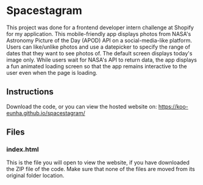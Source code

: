 # Spacestagram

This project was done for a frontend developer intern challenge at Shopify for my application.
This mobile-friendly app displays photos from NASA's Astronomy Picture of the Day (APOD) API on a social-media-like platform.
Users can like/unlike photos and use a datepicker to specify the range of dates that they want to see photos of.
The default screen displays today's image only.
While users wait for NASA's API to return data, the app displays a fun animated loading screen so that the app remains interactive to the user even when the page is loading.

## Instructions

Download the code, or you can view the hosted website on: https://koo-eunha.github.io/spacestagram/

## Files
### index.html
This is the file you will open to view the website, if you have downloaded the ZIP file of the code.
Make sure that none of the files are moved from its original folder location.
